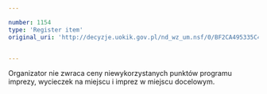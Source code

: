 ```yaml
---

number: 1154
type: 'Register item'
original_uri: 'http://decyzje.uokik.gov.pl/nd_wz_um.nsf/0/BF2CA495335C4A27C12572DD0035E05B?OpenDocument'


---
```


Organizator nie zwraca ceny niewykorzystanych punktów programu imprezy, wycieczek na miejscu i imprez w miejscu docelowym.
